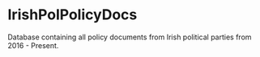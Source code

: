 # IrishPolPolicyDocs
Database containing all policy documents from Irish political parties from 2016 - Present.
